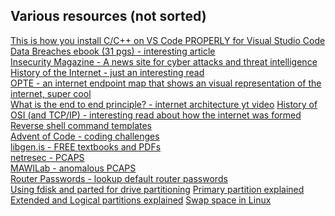 ## Various resources (not sorted)

[This is how you install C/C++ on VS Code PROPERLY for Visual Studio Code](https://code.visualstudio.com/docs/languages/cpp)  
[Data Breaches ebook (31 pgs) - interesting article](https://content.upguard.com/hubfs/resources/eBook%20-%20A%20Complete%20Guide%20to%20Data%20Breaches.pdf)  
[Insecurity Magazine - A news site for cyber attacks and threat intelligence](https://www.infosecurity-magazine.com/news/)
[History of the Internet - just an interesting read](https://en.wikipedia.org/wiki/History_of_the_Internet)  
[OPTE - an internet endpoint map that shows an visual representation of the internet, super cool](https://www.opte.org/the-internet)  
[What is the end to end principle? - internet architecture yt video](https://youtu.be/3Iy4EQpGnpo?si=2JheoTQyS5_EkCf0)
[History of OSI (and TCP/IP) - interesting read about how the internet was formed](https://gacaffe.net/en/2019/06/06/history-of-osi/)  
[Reverse shell command templates](https://www.revshells.com)  
[Advent of Code - coding challenges](https://adventofcode.com)  
[libgen.is - FREE textbooks and PDFs](https://www.libgen.is)  
[netresec - PCAPS](https://www.netresec.com/?page=PcapFiles)  
[MAWILab - anomalous PCAPS](https://www.netresec.com/?page=PcapFiles)  
[Router Passwords - lookup default router passwords](https://www.routerpasswords.com)  
[Using fdisk and parted for drive partitioning](https://phoenixnap.com/kb/linux-create-partition)
[Primary partition explained](https://eng.libretexts.org/Bookshelves/Computer_Science/Operating_Systems/Linux_-_The_Penguin_Marches_On_(McClanahan)/04%3A_Managing_Linux_Storage/4.06%3A_Partitions_and_Labels)
[Extended and Logical partitions explained](https://eng.libretexts.org/Bookshelves/Computer_Science/Operating_Systems/Linux_-_The_Penguin_Marches_On_(McClanahan)/04%3A_Managing_Linux_Storage/4.06%3A_Partitions_and_Labels/4.06.01%3A_Partitions_and_Labels_continued#:~:text=An%20Extended%20partition%20is%20a,created%20within%20an%20Extended%20partition.)
[Swap space in Linux](https://opensource.com/article/18/9/swap-space-linux-systems)  
